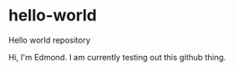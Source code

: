 # hello-world
Hello world repository

Hi, I'm Edmond.
I am currently testing out this github thing.
